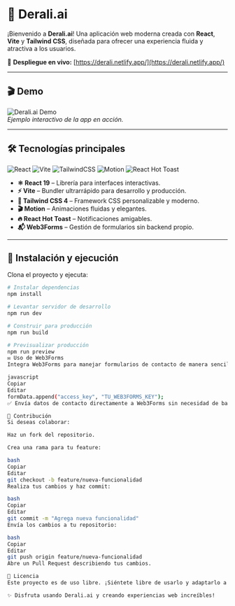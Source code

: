 # 🚀 Derali.ai

¡Bienvenido a **Derali.ai**! Una aplicación web moderna creada con **React**, **Vite** y **Tailwind CSS**, diseñada para ofrecer una experiencia fluida y atractiva a los usuarios.  

🔗 **Despliegue en vivo:** [https://derali.netlify.app/](https://derali.netlify.app/)

---

## 🎬 Demo

![Derali.ai Demo](./src/assets/derali.gif)  
*Ejemplo interactivo de la app en acción.*

---

## 🛠 Tecnologías principales

![React](https://img.shields.io/badge/React-19.1.0-blue?logo=react&logoColor=white) 
![Vite](https://img.shields.io/badge/Vite-7.0.4-blue?logo=vite&logoColor=white) 
![TailwindCSS](https://img.shields.io/badge/TailwindCSS-4.1.11-blue?logo=tailwind-css&logoColor=white) 
![Motion](https://img.shields.io/badge/Motion-12.23.12-purple) 
![React Hot Toast](https://img.shields.io/badge/ReactHotToast-2.5.2-red)

- **⚛️ React 19** – Librería para interfaces interactivas.  
- **⚡ Vite** – Bundler ultrarrápido para desarrollo y producción.  
- **🎨 Tailwind CSS 4** – Framework CSS personalizable y moderno.  
- **🎬 Motion** – Animaciones fluidas y elegantes.  
- **🔥 React Hot Toast** – Notificaciones amigables.  
- **📬 Web3Forms** – Gestión de formularios sin backend propio.

---

## 🚀 Instalación y ejecución

Clona el proyecto y ejecuta:

```bash
# Instalar dependencias
npm install

# Levantar servidor de desarrollo
npm run dev

# Construir para producción
npm run build

# Previsualizar producción
npm run preview
✉️ Uso de Web3Forms
Integra Web3Forms para manejar formularios de contacto de manera sencilla:

javascript
Copiar
Editar
formData.append("access_key", "TU_WEB3FORMS_KEY");
✅ Envía datos de contacto directamente a Web3Forms sin necesidad de backend.

🤝 Contribución
Si deseas colaborar:

Haz un fork del repositorio.

Crea una rama para tu feature:

bash
Copiar
Editar
git checkout -b feature/nueva-funcionalidad
Realiza tus cambios y haz commit:

bash
Copiar
Editar
git commit -m "Agrega nueva funcionalidad"
Envía los cambios a tu repositorio:

bash
Copiar
Editar
git push origin feature/nueva-funcionalidad
Abre un Pull Request describiendo tus cambios.

📄 Licencia
Este proyecto es de uso libre. ¡Siéntete libre de usarlo y adaptarlo a tus necesidades!

✨ Disfruta usando Derali.ai y creando experiencias web increíbles!